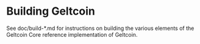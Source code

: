 Building Geltcoin
================

See doc/build-*.md for instructions on building the various
elements of the Geltcoin Core reference implementation of Geltcoin.
